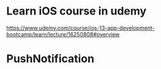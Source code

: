 # Learn iOS course in udemy

https://www.udemy.com/course/ios-13-app-development-bootcamp/learn/lecture/16250808#overview
# PushNotification
